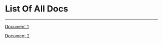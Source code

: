 # List Of All Docs

________________________

[Document 1](https://renuanba.github.io/doc1)


[Document 2](https://renuanba.github.io/mkdocs_all_docs_registry/doc2)

